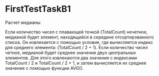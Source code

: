 # FirstTestTaskB1
Расчет медианы:

Если количество чисел с плавающей точкой (TotalCount) нечетное, медианой будет элемент, находящийся в середине отсортированного списка. Он извлекается с помощью условия, где вычисляется индекс для среднего элемента: (TotalCount / 2 + 1).
Если количество чисел четное, медианой будет среднее значение двух центральных элементов. Для этого извлекаются два значения с индексами TotalCount / 2 и TotalCount / 2 + 1, и затем вычисляется их среднее значение с помощью функции AVG().